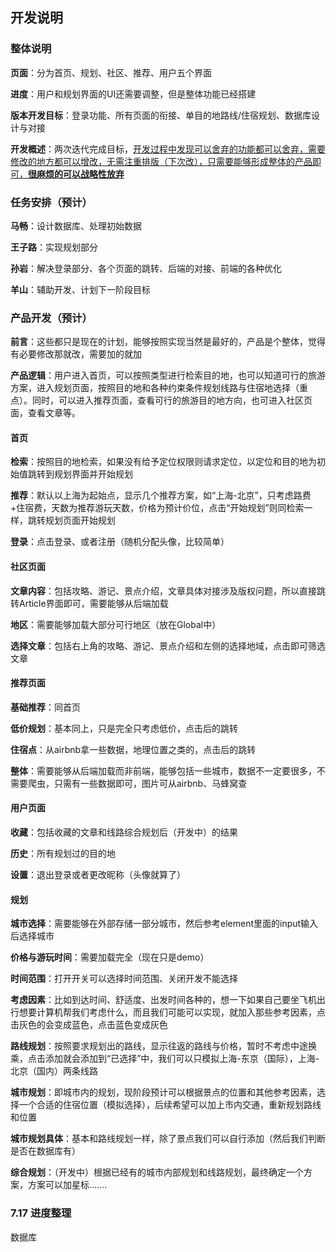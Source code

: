## 开发说明

### 整体说明

**页面**：分为首页、规划、社区、推荐、用户五个界面

**进度**：用户和规划界面的UI还需要调整，但是整体功能已经搭建

**版本开发目标**：登录功能、所有页面的衔接、单目的地路线/住宿规划、数据库设计与对接

**开发概述**：两次迭代完成目标，<u>开发过程中发现可以舍弃的功能都可以舍弃，需要修改的地方都可以增改，无需注重排版（下次改），只需要能够形成整体的产品即可，**很麻烦的可以战略性放弃**</u>



### 任务安排（预计）

**马畅**：设计数据库、处理初始数据

**王子路**：实现规划部分

**孙岩**：解决登录部分、各个页面的跳转、后端的对接、前端的各种优化

**羊山**：辅助开发、计划下一阶段目标



### 产品开发（预计）

**前言**：这些都只是现在的计划，能够按照实现当然是最好的，产品是个整体，觉得有必要修改那就改，需要加的就加

**产品逻辑**：用户进入首页，可以按照类型进行检索目的地，也可以知道可行的旅游方案，进入规划页面，按照目的地和各种约束条件规划线路与住宿地选择（重点）。同时，可以进入推荐页面，查看可行的旅游目的地方向，也可进入社区页面，查看文章等。

#### 首页

**检索**：按照目的地检索，如果没有给予定位权限则请求定位，以定位和目的地为初始值跳转到规划界面并开始规划

**推荐**：默认以上海为起始点，显示几个推荐方案，如“上海-北京”，只考虑路费+住宿费，天数为推荐游玩天数，价格为预计价位，点击“开始规划”则同检索一样，跳转规划页面开始规划

**登录**：点击登录、或者注册（随机分配头像，比较简单）

#### 社区页面

**文章内容**：包括攻略、游记、景点介绍，文章具体对接涉及版权问题，所以直接跳转Article界面即可，需要能够从后端加载

**地区**：需要能够加载大部分可行地区（放在Global中）

**选择文章**：包括右上角的攻略、游记、景点介绍和左侧的选择地域，点击即可筛选文章

#### 推荐页面

**基础推荐**：同首页

**低价规划**：基本同上，只是完全只考虑低价，点击后的跳转

**住宿点**：从airbnb拿一些数据，地理位置之类的，点击后的跳转

**整体**：需要能够从后端加载而非前端，能够包括一些城市，数据不一定要很多，不需要爬虫，只需有一些数据即可，图片可从airbnb、马蜂窝查

#### 用户页面

**收藏**：包括收藏的文章和线路综合规划后（开发中）的结果

**历史**：所有规划过的目的地

**设置**：退出登录或者更改昵称（头像就算了）

#### 规划

**城市选择**：需要能够在外部存储一部分城市，然后参考element里面的input输入后选择城市

**价格与游玩时间**：需要加载完全（现在只是demo）

**时间范围**：打开开关可以选择时间范围、关闭开发不能选择

**考虑因素**：比如到达时间、舒适度、出发时间各种的，想一下如果自己要坐飞机出行想要计算机帮我们考虑什么，而且我们可能可以实现，就加入那些参考因素，点击灰色的会变成蓝色，点击蓝色变成灰色

**路线规划**：按照要求规划出的路线，显示往返的路线与价格，暂时不考虑中途换乘，点击添加就会添加到“已选择”中，我们可以只模拟上海-东京（国际），上海-北京（国内）两条线路

**城市规划**：即城市内的规划，现阶段预计可以根据景点的位置和其他参考因素，选择一个合适的住宿位置（模拟选择），后续希望可以加上市内交通，重新规划路线和位置

**城市规划具体**：基本和路线规划一样，除了景点我们可以自行添加（然后我们判断是否在数据库有）

**综合规划**：（开发中）根据已经有的城市内部规划和线路规划，最终确定一个方案，方案可以加星标…….



### 7.17 进度整理

数据库









